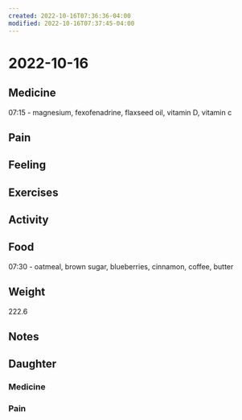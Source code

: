 ```yaml
---
created: 2022-10-16T07:36:36-04:00
modified: 2022-10-16T07:37:45-04:00
---
```


# 2022-10-16

## Medicine

07:15 - magnesium, fexofenadrine, flaxseed oil, vitamin D, vitamin c 

## Pain


## Feeling


## Exercises


## Activity


## Food

07:30 - oatmeal, brown sugar, blueberries, cinnamon, coffee, butter 

## Weight

222.6

## Notes

## Daughter


### Medicine


### Pain
